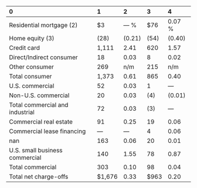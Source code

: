 | 0                               | 1      | 2      | 3    | 4      |
|:--------------------------------|:-------|:-------|:-----|:-------|
| Residential mortgage (2)        | $3     | — %    | $76  | 0.07 % |
| Home equity (3)                 | (28)   | (0.21) | (54) | (0.40) |
| Credit card                     | 1,111  | 2.41   | 620  | 1.57   |
| Direct/Indirect consumer        | 18     | 0.03   | 8    | 0.02   |
| Other consumer                  | 269    | n/m    | 215  | n/m    |
| Total consumer                  | 1,373  | 0.61   | 865  | 0.40   |
| U.S. commercial                 | 52     | 0.03   | 1    | —      |
| Non-U.S. commercial             | 20     | 0.03   | (4)  | (0.01) |
| Total commercial and industrial | 72     | 0.03   | (3)  | —      |
| Commercial real estate          | 91     | 0.25   | 19   | 0.06   |
| Commercial lease financing      | —      | —      | 4    | 0.06   |
| nan                             | 163    | 0.06   | 20   | 0.01   |
| U.S. small business commercial  | 140    | 1.55   | 78   | 0.87   |
| Total commercial                | 303    | 0.10   | 98   | 0.04   |
| Total net charge-offs           | $1,676 | 0.33   | $963 | 0.20   |